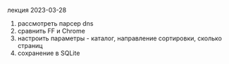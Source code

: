 лекция 2023-03-28  

1) рассмотреть парсер dns  
2) сравнить FF и Chrome  
3) настроить параметры - каталог, направление сортировки, сколько страниц  
4) сохранение в SQLite  
